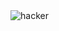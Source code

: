 <img align="center" src="https://cdn.jsdelivr.net/gh/VladislavKrasnov/github-stats-terminal-style@latest/themes/hacker.svg" alt="hacker">
